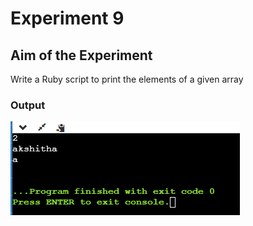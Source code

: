 # Experiment 9

## Aim of the Experiment
Write a Ruby script to print the elements of a given array

### Output
![output](exp9.png)

